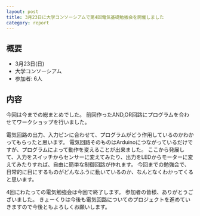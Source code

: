 ```yaml
---
layout: post
title: 3月23日に大学コンソーシアムで第4回電気基礎勉強会を開催しました
category: report
---
```


## 概要
- 3月23日(日)
- 大学コンソーシアム
- 参加者: 6人

## 内容
今回は今までの総まとめでした。
前回作ったAND,OR回路にプログラムを合わせてワークショップを行いました。

電気回路の出力、入力ピンに合わせて、プログラムがどう作用しているのかわかってもらったと思います。
電気回路そのものはArduinoにつながっているだけですが、プログラムによって動作を変えることが出来ました。
ここから発展して、入力をスイッチからセンサーに変えてみたり、出力をLEDからモーターに変えてみたりすれば、自由に簡単な制御回路が作れます。
今回までの勉強会で、日常的に目にするものがどんなふうに動いているのか、なんとなくわかってくると思います。

4回にわたっての電気勉強会は今回で終了します。
参加者の皆様、ありがとうございました。
きょーくりは今後も電気回路についてのプロジェクトを進めていきますので今後ともよろしくお願いします。

